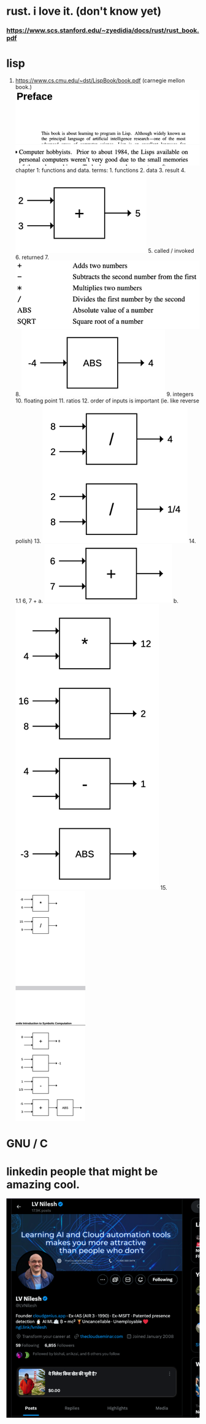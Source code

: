 # rust. i love it. (don't know yet)
### https://www.scs.stanford.edu/~zyedidia/docs/rust/rust_book.pdf
# lisp
1. https://www.cs.cmu.edu/~dst/LispBook/book.pdf (carnegie mellon book.)
    ![alt text](image.png)
    ![alt text](image-1.png)
    chapter 1: functions and data.
        terms:
            1. functions
            2. data
            3. result
            4. ![alt text](image-3.png)
            5. called / invoked
            6. returned
            7.![alt text](image-4.png)
            8. ![alt text](image-5.png)
            9. integers
            10. floating point
            11. ratios
            12. order of inputs is important (ie. like reverse polish)
            13. ![alt text](image-6.png)
            14. 1.1 6, 7 +
                a. ![alt text](image-7.png)
                b. ![alt text](image-8.png)
            15. ![alt text](image-9.png)
# GNU / C
# linkedin people that might be amazing cool.
![alt text](image-2.png)